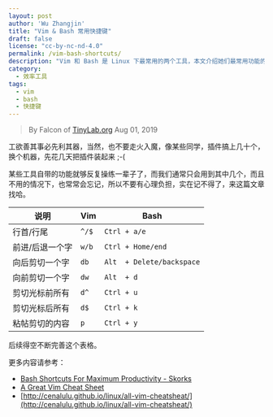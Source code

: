 ```yaml
---
layout: post
author: 'Wu Zhangjin'
title: "Vim & Bash 常用快捷键"
draft: false
license: "cc-by-nc-nd-4.0"
permalink: /vim-bash-shortcuts/
description: "Vim 和 Bash 是 Linux 下最常用的两个工具，本文介绍她们最常用功能的快捷键，以便提升工作效率。"
category:
  - 效率工具
tags:
  - vim
  - bash
  - 快捷键
---
```


> By Falcon of [TinyLab.org][1]
> Aug 01, 2019

工欲善其事必先利其器，当然，也不要走火入魔，像某些同学，插件搞上几十个，换个机器，先花几天把插件装起来 ;-(

某些工具自带的功能就够反复操练一辈子了，而我们通常只会用到其中几个，而且不用的情况下，也常常会忘记，所以不要有心理负担，实在记不得了，来这篇文章找哈。


  说明           | Vim           | Bash
  ---------------|---------------|--------------------------
  行首/行尾      | `^/$`         | `Ctrl + a/e`
  前进/后退一个字| `w/b`         | `Ctrl + Home/end`
  向后剪切一个字 | `db`          | `Alt  + Delete/backspace`
  向前剪切一个字 | `dw`          | `Alt  + d`
  剪切光标前所有 | `d^`          | `Ctrl + u`
  剪切光标后所有 | `d$`          | `Ctrl + k`
  粘帖剪切的内容 | `p`           | `Ctrl + y`

后续得空不断完善这个表格。

更多内容请参考：

* [Bash Shortcuts For Maximum Productivity - Skorks](https://skorks.com/2009/09/bash-shortcuts-for-maximum-productivity/)
* [A Great Vim Cheat Sheet](http://vimsheet.com/)
* [http://cenalulu.github.io/linux/all-vim-cheatsheat/](http://cenalulu.github.io/linux/all-vim-cheatsheat/)

[1]: http://tinylab.org
